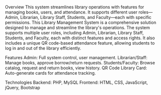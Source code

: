 Overview
This system streamlines library operations with features for managing books, users, and attendance.
It supports different user roles—Admin, Librarian, Library Staff, Students, and Faculty—each with specific permissions.
This Library Management System is a comprehensive solution designed to manage and streamline the library's operations.
The system supports multiple user roles, including Admin, Librarian, Library Staff, Students, and Faculty, each with distinct features and access rights.
It also includes a unique QR code-based attendance feature, allowing students to log in and out of the library efficiently.

Features
Admin: Full system control, user management.
Librarian/Staff: Manage books, approve borrow/return requests.
Students/Faculty: Browse catalog, request and return books, view history.
QR Code Library Card: Auto-generate cards for attendance tracking.

Technologies
Backend: PHP, MySQL
Frontend: HTML, CSS, JavaScript, jQuery, Bootstrap
